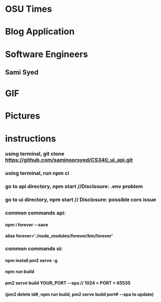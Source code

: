 
# OSU Times
# Blog Application

# Software Engineers
## Sami Syed


# GIF

# Pictures

# instructions
### using terminal, git clone https://github.com/saminoorsyed/CS340_ui_api.git
### using terminal, run npm ci 
### go to api directory, npm start //Disclosure: .env problem
### go to ui directory, npm start // Disclosure: possible cors issue
### common commands api: 
####   npm i forever --save
####   alias forever='./node_modules/forever/bin/forever'
### common commands ui:
####   npm install pm2 serve -g
####   npm run build
####   pm2 serve build YOUR_PORT --spa    // 1024 < PORT < 65535
####   (pm2 delete id#, npm run build, pm2 serve build port# --spa to update) 